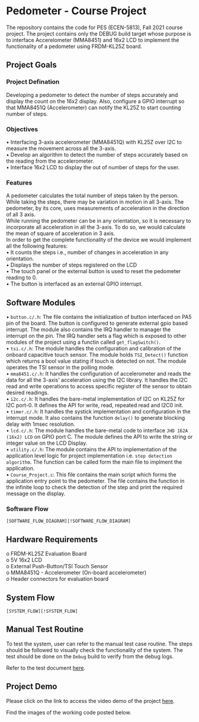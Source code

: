 # Pedometer - Course Project  

The repository contains the code for PES (ECEN-5813), Fall 2021 course project. The project contains only the DEBUG 
build target whose purpose is to interface Accerelometer (MMA8451) and 16x2 LCD to implement the functionality of a
pedometer using FRDM-KL25Z board.  

## Project Goals  
### Project Defination  
Developing a pedometer to detect the number of steps accurately and display the count on the 16x2 display. Also, configure
 a GPIO interrupt so that MMA8451Q (Accelerometer) can notify the KL25Z to start counting number of steps.  

### Objectives  
• Interfacing 3-axis accelerometer (MMA8451Q) with KL25Z over I2C to measure the movement across all the 3-axis.  
• Develop an algorithm to detect the number of steps accurately based on the reading from the accelerometer.  
• Interface 16x2 LCD to display the out of number of steps for the user.  

### Features  
A pedometer calculates the total number of steps taken by the person. While taking the steps, there may be variation in motion in all 3-axis. The pedometer, by its core, uses measurements of acceleration in the direction of all 3 axis.  
While running the pedometer can be in any orientation, so it is necessary to incorporate all acceleration in all the 3-axis. To do so, we would calculate the mean of square of acceleration in 3 axis.  
In order to get the complete functionality of the device we would implement all the following features:  
• It counts the steps i.e., number of changes in acceleration in any orientation.  
• Displays the number of steps registered on the LCD  
• The touch panel or the external button is used to reset the pedometer reading to 0.  
• The button is interfaced as an external GPIO interrupt.  

## Software Modules  
• ```button.c/.h```: The file contains the initialization of button interfaced on PA5 pin of the board. The button is configured to generate external gpio based interrupt. The module also contains the IRQ handler to manager the interrupt on the pin. The IRQ handler sets a flag which is exposed to other modules of the project using a functin called ```get_flagSwitch()```.  
• ```tsi.c/.h```: The module handles the configuration and calibration of the onboard capacitive touch sensor. The module holds ```TSI_Detect()``` function which returns a bool value stating if touch is detected on not. The module operates the TSI sensor in the polling mode.  
• ```mma8451.c/.h```: It handles the configuration of accelerometer and reads the data for all the 3-axis' acceleration using the I2C library. It handles the I2C read and write operations to access specific register of the sensor to obtain desired readings.  
• ```i2c.c/.h```: It handles the bare-metal implementation of I2C on KL25Z for I2C port-0. It defines the API for write, read, repeated read and I2C0 init.  
• ```timer.c/.h```: It handles the systick implementation and configuration in the interrupt mode. It also contains the function ```delay()``` to generate blocking delay with 1msec resolution.  
• ```lcd.c/.h```: The module handles the bare-metal code to interface ```JHD 162A (16x2) LCD``` on GPIO port C. The module defines the API to write the string or integer value on the LCD Display.  
• ```utility.c/.h```: The module contains the API to implementation of the application level logic for project implementation i.e. ```step detection algorithm```. The function can be called form the main file to implment the application.  
• ```Course_Project.c```: This file contains the main script which forms the application entry point to the pedometer. The file contains the function in the infinite loop to check the detection of the step and print the required message on the display.  

### Software Flow  
```
[SOFTWARE_FLOW_DIAGRAM][!SOFTWARE_FLOW_DIAGRAM]
```

## Hardware Requirements  
o FRDM-KL25Z Evaluation Board  
o 5V 16x2 LCD  
o External Push-Button/TSI Touch Sensor  
o MMA8451Q - Accelerometer (On-board accelerometer)  
o Header connectors for evaluation board  

## System Flow  
```
[SYSTEM_FLOW][!SYSTEM_FLOW]  
```

## Manual Test Routine  
To test the system, user can refer to the manual test case routine. The steps should be followed to visually check the functionality of the system. The test should be done on the ```Debug``` build to verify from the debug logs.   

Refer to the test document [here]().

## Project Demo  
Please click on the link to access the video demo of the project [here]().  

Find the images of the working code posted below.  



[!SOFTWARE_FLOW_DIAGRAM]: https://github.com/ruchitnaik/CourseProject_Pedometer/blob/master/Screen%20Shots/Flow%20Diagrams/Software%20Design%20Flow%20Diagram.drawio.png 
[!SYSTEM_FLOW]: https://github.com/ruchitnaik/CourseProject_Pedometer/blob/master/Screen%20Shots/Flow%20Diagrams/System%20Block%20Diagram.drawio.png
